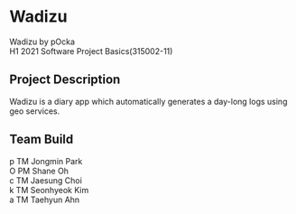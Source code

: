 # Wadizu
Wadizu by pOcka\
H1 2021 Software Project Basics(315002-11)

## Project Description
Wadizu is a diary app which automatically generates a day-long logs using geo services.

## Team Build
p TM Jongmin Park\
O PM Shane Oh\
c TM Jaesung Choi\
k TM Seonhyeok Kim\
a TM Taehyun Ahn

